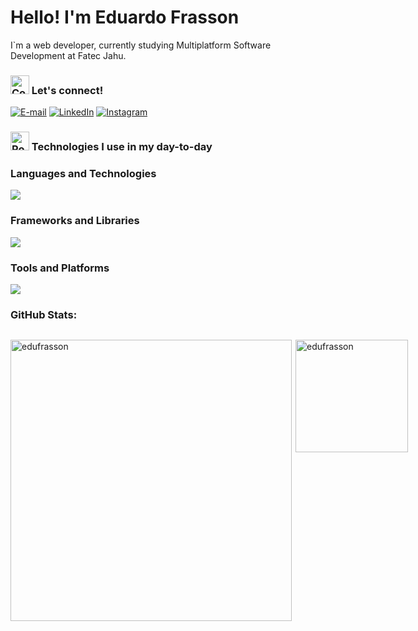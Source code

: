 # Hello! I'm Eduardo Frasson 

I`m a web developer, currently studying Multiplatform Software Development at Fatec Jahu.

### <img src="https://raw.githubusercontent.com/Tarikul-Islam-Anik/Animated-Fluent-Emojis/master/Emojis/Smilies/Cowboy%20Hat%20Face.png" alt="Cowboy Hat Face" width="30" height="30" /> Let's connect!
[![E-mail](https://img.shields.io/badge/-Email-000?style=for-the-badge&logo=microsoft-outlook&logoColor=08A045&color:FFF)](mailto:dev.edufrasson@gmail.com)
[![LinkedIn](https://img.shields.io/badge/-LinkedIn-000?style=for-the-badge&logo=linkedin&logoColor=08A045&color:FFF)](https://www.linkedin.com/in/dev-edufrasson/)
[![Instagram](https://img.shields.io/badge/-Instagram-000?style=for-the-badge&logo=instagram&logoColor=08A045&color:FFF)](https://www.instagram.com/edu.frasson/)

### <img src="https://raw.githubusercontent.com/Tarikul-Islam-Anik/Animated-Fluent-Emojis/master/Emojis/Travel%20and%20places/Rocket.png" alt="Rocket" width="30" height="30" /> Technologies I use in my day-to-day

### Languages and Technologies
<a href="https://skillicons.dev">
  <img src="https://skillicons.dev/icons?i=js,php,ts,cs,dotnet" />
</a>

### Frameworks and Libraries
<a href="https://skillicons.dev">
  <img src="https://skillicons.dev/icons?i=vue,nuxt,astro,laravel,react,tailwind,vite,mysql,nodejs,jquery" />
</a>

### Tools and Platforms
<a href="https://skillicons.dev">
  <img src="https://skillicons.dev/icons?i=vscode,visualstudio,git,github,docker,figma,linux,postman,heroku" />
</a>


<h3 align="left">GitHub Stats:</h3>

<div style="display: flex; justify-content: space-between;">
  <p><img hegiht="200" width="450" align="left" src="https://github-readme-streak-stats.herokuapp.com/?user=edufrasson&theme=dark" alt="edufrasson" /></p>
  <p><img height="180" align="right" src="https://github-readme-stats.vercel.app/api/top-langs/?username=edufrasson&layout=compact&theme=dark" alt="edufrasson" /></p>
</div>

